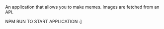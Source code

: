 An application that allows you to make memes. Images are fetched from an API.

NPM RUN TO START APPLICATION :]